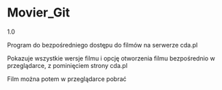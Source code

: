 # Movier_Git
1.0

Program do bezpośredniego dostępu do filmów na serwerze cda.pl

Pokazuje wszystkie wersje filmu i opcję otworzenia filmu bezpośrednio w przeglądarce, z pominięciem strony cda.pl

Film można potem w przeglądarce pobrać
